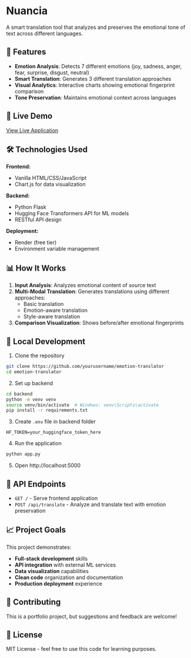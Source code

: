 # Nuancia

A smart translation tool that analyzes and preserves the emotional tone of text across different languages.

## 🌟 Features

- **Emotion Analysis**: Detects 7 different emotions (joy, sadness, anger, fear, surprise, disgust, neutral)
- **Smart Translation**: Generates 3 different translation approaches
- **Visual Analytics**: Interactive charts showing emotional fingerprint comparison
- **Tone Preservation**: Maintains emotional context across languages

## 🚀 Live Demo

[View Live Application](your-render-url-here)

## 🛠️ Technologies Used

**Frontend:**
- Vanilla HTML/CSS/JavaScript
- Chart.js for data visualization

**Backend:**
- Python Flask
- Hugging Face Transformers API for ML models
- RESTful API design

**Deployment:**
- Render (free tier)
- Environment variable management

## 📊 How It Works

1. **Input Analysis**: Analyzes emotional content of source text
2. **Multi-Modal Translation**: Generates translations using different approaches:
   - Basic translation
   - Emotion-aware translation  
   - Style-aware translation
3. **Comparison Visualization**: Shows before/after emotional fingerprints

## 🔧 Local Development

1. Clone the repository
```bash
git clone https://github.com/yourusername/emotion-translator
cd emotion-translator
```

2. Set up backend
```bash
cd backend
python -m venv venv
source venv/bin/activate  # Windows: venv\Scripts\activate
pip install -r requirements.txt
```

3. Create `.env` file in backend folder
```
HF_TOKEN=your_huggingface_token_here
```

4. Run the application
```bash
python app.py
```

5. Open http://localhost:5000

## 🔑 API Endpoints

- `GET /` - Serve frontend application
- `POST /api/translate` - Analyze and translate text with emotion preservation

## 📈 Project Goals

This project demonstrates:
- **Full-stack development** skills
- **API integration** with external ML services
- **Data visualization** capabilities
- **Clean code** organization and documentation
- **Production deployment** experience

## 🤝 Contributing

This is a portfolio project, but suggestions and feedback are welcome!

## 📄 License

MIT License - feel free to use this code for learning purposes.